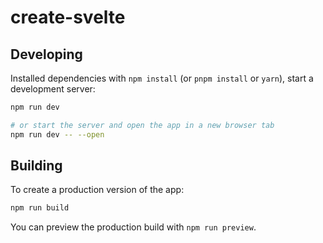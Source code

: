 # create-svelte

## Developing
Installed dependencies with `npm install` (or `pnpm install` or `yarn`), start a development server:

```bash
npm run dev

# or start the server and open the app in a new browser tab
npm run dev -- --open
```

## Building
To create a production version of the app:

```bash
npm run build
```

You can preview the production build with `npm run preview`.
